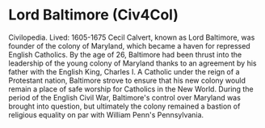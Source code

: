 # Lord Baltimore (Civ4Col)

Civilopedia.
Lived: 1605-1675
Cecil Calvert, known as Lord Baltimore, was founder of the colony of Maryland, which became a haven for repressed English Catholics. By the age of 26, Baltimore had been thrust into the leadership of the young colony of Maryland thanks to an agreement by his father with the English King, Charles I. A Catholic under the reign of a Protestant nation, Baltimore strove to ensure that his new colony would remain a place of safe worship for Catholics in the New World. During the period of the English Civil War, Baltimore's control over Maryland was brought into question, but ultimately the colony remained a bastion of religious equality on par with William Penn's Pennsylvania.